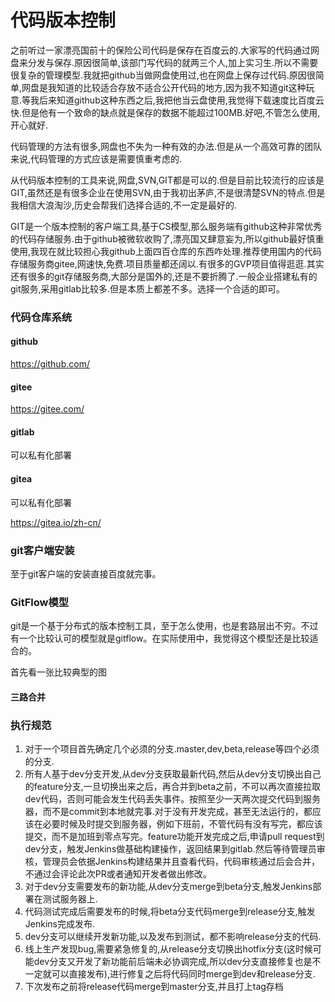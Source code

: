 # 代码版本控制

之前听过一家漂亮国前十的保险公司代码是保存在百度云的.大家写的代码通过网盘来分发与保存.原因很简单,该部门写代码的就两三个人,加上实习生.所以不需要很复杂的管理模型.我就把github当做网盘使用过,也在网盘上保存过代码.原因很简单,网盘是我知道的比较适合存放不适合公开代码的地方,因为我不知道git这种玩意.等我后来知道github这种东西之后,我把他当云盘使用,我觉得下载速度比百度云快.但是他有一个致命的缺点就是保存的数据不能超过100MB.好吧,不管怎么使用,开心就好.

代码管理的方法有很多,网盘也不失为一种有效的办法.但是从一个高效可靠的团队来说,代码管理的方式应该是需要慎重考虑的.

从代码版本控制的工具来说,网盘,SVN,GIT都是可以的.但是目前比较流行的应该是GIT,虽然还是有很多企业在使用SVN,由于我初出茅庐,不是很清楚SVN的特点.但是我相信大浪淘沙,历史会帮我们选择合适的,不一定是最好的.



GIT是一个版本控制的客户端工具,基于CS模型,那么服务端有github这种非常优秀的代码存储服务.由于github被微软收购了,漂亮国又肆意妄为,所以github最好慎重使用,我现在就比较担心我github上面四百仓库的东西咋处理.推荐使用国内的代码存储服务商gitee,网速快,免费.项目质量都还阔以.有很多的GVP项目值得逛逛.其实还有很多的git存储服务商,大部分是国外的,还是不要折腾了.一般企业搭建私有的git服务,采用gitlab比较多.但是本质上都差不多。选择一个合适的即可。

### 代码仓库系统

#### github

https://github.com/

#### gitee

https://gitee.com/

#### gitlab

可以私有化部署

#### gitea

可以私有化部署

https://gitea.io/zh-cn/

### git客户端安装

至于git客户端的安装直接百度就完事。

### GitFlow模型

git是一个基于分布式的版本控制工具，至于怎么使用，也是套路层出不穷。不过有一个比较认可的模型就是gitflow。在实际使用中，我觉得这个模型还是比较适合的。

首先看一张比较典型的图

#### 三路合并

### 执行规范

1. 对于一个项目首先确定几个必须的分支.master,dev,beta,release等四个必须的分支.
2. 所有人基于dev分支开发,从dev分支获取最新代码,然后从dev分支切换出自己的feature分支,一旦切换出来之后，再合并到beta之前，不可以再次直接拉取dev代码，否则可能会发生代码丢失事件。按照至少一天两次提交代码到服务器，而不是commit到本地就完事.对于没有开发完成，甚至无法运行的，都应该在必要时候及时提交到服务器，例如下班前，不管代码有没有写完，都应该提交，而不是加班到零点写完。feature功能开发完成之后,申请pull request到dev分支，触发Jenkins做基础构建操作，返回结果到gitlab.然后等待管理员审核，管理员会依据Jenkins构建结果并且查看代码，代码审核通过后会合并，不通过会评论此次PR或者通知开发者做出修改。
3. 对于dev分支需要发布的新功能,从dev分支merge到beta分支,触发Jenkins部署在测试服务器上.
4. 代码测试完成后需要发布的时候,将beta分支代码merge到release分支,触发Jenkins完成发布.
5. dev分支可以继续开发新功能,以及发布到测试，都不影响release分支的代码.
6. 线上生产发现bug,需要紧急修复的,从release分支切换出hotfix分支(这时候可能dev分支又开发了新功能前后端未必协调完成,所以dev分支直接修复也是不一定就可以直接发布),进行修复之后将代码同时merge到dev和release分支.
7. 下次发布之前将release代码merge到master分支,并且打上tag存档

